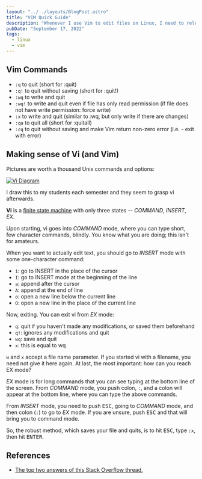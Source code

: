 ```yaml
---
layout: "../../layouts/BlogPost.astro"
title: "VIM Quick Guide"
description: "Whenever I use Vim to edit files on Linux, I need to relearn how to use it. Years ago I found a thread on Stack Overflow with two simple and extremely useful answers that helped me make sense of Vim. So here it is."
pubDate: "September 17, 2022"
tags:
  - linux
  - vim
---
```


## Vim Commands

- `:q` to quit (short for :quit)
- `:q!` to quit without saving (short for :quit!)
- `:wq` to write and quit
- `:wq!` to write and quit even if file has only read permission (if file does not have write permission: force write)
- `:x` to write and quit (similar to :wq, but only write if there are changes)
- `:qa` to quit all (short for :quitall)
- `:cq` to quit without saving and make Vim return non-zero error (i.e. - exit with error)

## Making sense of Vi (and Vim)

Pictures are worth a thousand Unix commands and options:

[![Vi Diagram](/img/vim.png)](https://arieldiaz.codes/img/vim.png)

I draw this to my students each semester and they seem to grasp vi afterwards.

**Vi** is a <a href="https://en.wikipedia.org/wiki/Finite-state_machine" target="_blank">finite state machine</a> with only three states -- _COMMAND_, _INSERT_, _EX_.

Upon starting, vi goes into _COMMAND_ mode, where you can type short, few character commands, blindly. You know what you are doing; this isn't for amateurs.

When you want to actually edit text, you should go to _INSERT_ mode with some one-character command:

- `i`: go to INSERT in the place of the cursor
- `I`: go to INSERT mode at the beginning of the line
- `a`: append after the cursor
- `A`: append at the end of line
- `o`: open a new line below the current line
- `O`: open a new line in the place of the current line

Now, exiting. You can exit vi from _EX_ mode:

- `q`: quit if you haven't made any modifications, or saved them beforehand
- `q!`: ignores any modifications and quit
- `wq`: save and quit
- `x`: this is equal to wq

`w` and `x` accept a file name parameter. If you started vi with a filename, you need not give it here again. At last, the most important: how can you reach EX mode?

_EX_ mode is for long commands that you can see typing at the bottom line of the screen. From _COMMAND_ mode, you push colon, <code>:</code>, and a colon will appear at the bottom line, where you can type the above commands.

From _INSERT_ mode, you need to push <kbd>ESC</kbd>, going to _COMMAND_ mode, and then colon (`:`) to go to _EX_ mode.
If you are unsure, push <kbd>ESC</kbd> and that will bring you to command mode.

So, the robust method, which saves your file and quits, is to hit <kbd>ESC</kbd>, type `:x`, then hit <kbd>ENTER</kbd>.

## References

- <a href="https://stackoverflow.com/questions/11828270/how-do-i-exit-vim" target="blank">The top two answers of this Stack Overflow thread.</a>
